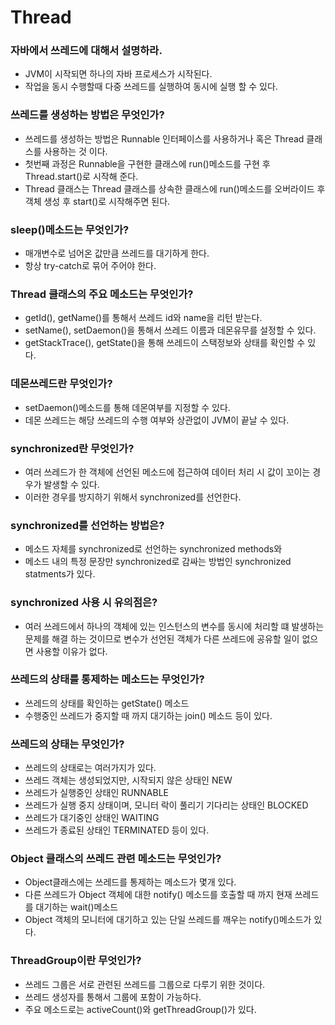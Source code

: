 # Thread

### 자바에서 쓰레드에 대해서 설명하라.

- JVM이 시작되면 하나의 자바 프로세스가 시작된다.
- 작업을 동시 수행할때 다중 쓰레드를 실행하여 동시에 실행 할 수 있다.

### 쓰레드를 생성하는 방법은 무엇인가?

- 쓰레드를 생성하는 방법은 Runnable 인터페이스를 사용하거나 혹은 Thread 클래스를 사용하는 것 이다.
- 첫번째 과정은 Runnable을 구현한 클래스에 run()메소드를 구현 후 Thread.start()로 시작해 준다.
- Thread 클래스는 Thread 클래스를 상속한 클래스에 run()메소드를 오버라이드 후  객체 생성 후 start()로 시작해주면 된다.

### sleep()메소드는 무엇인가?

- 매개변수로 넘어온 값만큼 쓰레드를 대기하게 한다.
- 항상 try-catch로 묶어 주어야 한다.

### Thread 클래스의 주요 메소드는 무엇인가?

- getId(), getName()를 통해서 쓰레드 id와 name을 리턴 받는다.
- setName(), setDaemon()을 통해서 쓰레드 이름과 데몬유무를 설정할 수 있다.
- getStackTrace(), getState()을 통해 쓰레드이 스택정보와 상태를 확인할 수 있다.

### 데몬쓰레드란 무엇인가?

- setDaemon()메소드를 통해 데몬여부를 지정할 수 있다.
- 데몬 쓰레드는 해당 쓰레드의 수행 여부와 상관없이 JVM이 끝날 수 있다.

### synchronized란 무엇인가?

- 여러 쓰레드가 한 객체에 선언된 메소드에 접근하여 데이터 처리 시 값이 꼬이는 경우가 발생할 수 있다.
- 이러한 경우를 방지하기 위해서 synchronized를 선언한다.

### synchronized를 선언하는 방법은?

- 메소드 자체를 synchronized로 선언하는 synchronized methods와
- 메소드 내의 특정 문장만 synchronized로 감싸는 방법인 synchronized statments가 있다.

### synchronized 사용 시 유의점은?

- 여러 쓰레드에서 하나의 객체에 있는 인스턴스의 변수를 동시에 처리할 떄 발생하는 문제를 해결 하는 것이므로 변수가 선언된 객체가 다른 쓰레드에 공유할 일이 없으면 사용할 이유가 없다.

### 쓰레드의 상태를 통제하는 메소드는 무엇인가?

- 쓰레드의 상태를 확인하는 getState() 메소드
- 수행중인 쓰레드가 중지할 때 까지 대기하는 join() 메소드  등이 있다.

### 쓰레드의 상태는 무엇인가?

- 쓰레드의 상태로는 여러가지가 있다.
- 쓰레드 객체는 생성되었지만, 시작되지 않은 상태인 NEW
- 쓰레드가 실행중인 상태인 RUNNABLE
- 쓰레드가 실행 중지 상태이며, 모니터 락이 풀리기 기다리는 상태인 BLOCKED
- 쓰레드가 대기중인 상태인 WAITING
- 쓰레드가 종료된 상태인 TERMINATED 등이 있다.

### Object 클래스의 쓰레드 관련 메소드는 무엇인가?

- Object클래스에는 쓰레드를 통제하는 메소드가 몇개 있다.
- 다른 쓰레드가 Object 객체에 대한 notify() 메소드를 호출할 때 까지 현재 쓰레드를 대기하는 wait()메소드
- Object 객체의 모니터에 대기하고 있는 단일 쓰레드를 깨우는 notify()메소드가 있다.

### ThreadGroup이란 무엇인가?

- 쓰레드 그룹은 서로 관련된 쓰레드를 그룹으로 다루기 위한 것이다.
- 쓰레드 생성자를 통해서 그룹에 포함이 가능하다.
- 주요 메소드로는 activeCount()와 getThreadGroup()가 있다.
